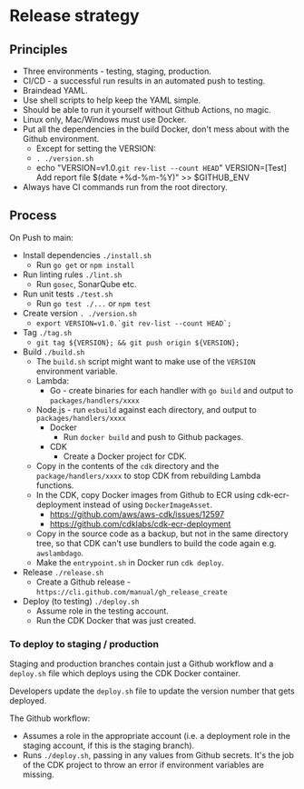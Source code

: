 # Release strategy

## Principles

* Three environments - testing, staging, production.
* CI/CD - a successful run results in an automated push to testing.
* Braindead YAML.
* Use shell scripts to help keep the YAML simple.
* Should be able to run it yourself without Github Actions, no magic.
* Linux only, Mac/Windows must use Docker.
* Put all the dependencies in the build Docker, don't mess about with the Github environment.
  * Except for setting the VERSION:
  * `. ./version.sh`
  * echo "VERSION=v1.0.`git rev-list --count HEAD`" VERSION=[Test] Add report file $(date +%d-%m-%Y)" >> $GITHUB_ENV
* Always have CI commands run from the root directory.

## Process

On Push to main:
  * Install dependencies `./install.sh`
      * Run `go get` or `npm install`
  * Run linting rules `./lint.sh`
      * Run `gosec`, SonarQube etc.
  * Run unit tests `./test.sh`
      * Run `go test ./...` or `npm test`
  * Create version `. ./version.sh`
      * ``export VERSION=v1.0.`git rev-list --count HEAD`;``
  * Tag `./tag.sh`
      * `git tag ${VERSION}; && git push origin ${VERSION};`
  * Build `./build.sh`
      * The `build.sh` script might want to make use of the `VERSION` environment variable.
      * Lambda:
        * Go - create binaries for each handler with `go build` and output to `packages/handlers/xxxx`
	* Node.js - run `esbuild` against each directory, and output to `packages/handlers/xxxx`
      * Docker
        * Run `docker build` and push to Github packages.
      * CDK
        * Create a Docker project for CDK.
	* Copy in the contents of the `cdk` directory and the `package/handlers/xxxx` to stop CDK from rebuilding Lambda functions.
	* In the CDK, copy Docker images from Github to ECR using cdk-ecr-deployment instead of using `DockerImageAsset`.
	  * https://github.com/aws/aws-cdk/issues/12597
	  * https://github.com/cdklabs/cdk-ecr-deployment
	* Copy in the source code as a backup, but not in the same directory tree, so that CDK can't use bundlers to build the code again e.g. `awslambdago`.
	* Make the `entrypoint.sh` in Docker run `cdk deploy`.
  * Release `./release.sh`
      * Create a Github release - `https://cli.github.com/manual/gh_release_create`
  * Deploy (to testing) `./deploy.sh`
      * Assume role in the testing account.
      * Run the CDK Docker that was just created.

### To deploy to staging / production

Staging and production branches contain just a Github workflow and a `deploy.sh` file which deploys using the CDK Docker container.

Developers update the `deploy.sh` file to update the version number that gets deployed.

The Github workflow:

* Assumes a role in the appropriate account (i.e. a deployment role in the staging account, if this is the staging branch).
* Runs `./deploy.sh`, passing in any values from Github secrets. It's the job of the CDK project to throw an error if environment variables are missing.

